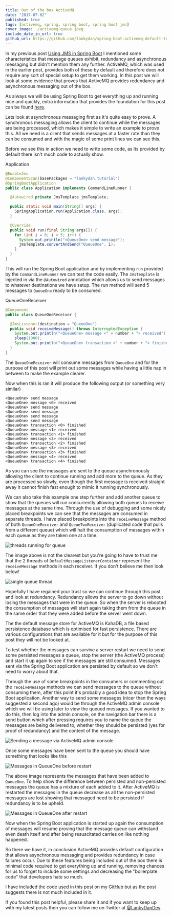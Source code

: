 ```yaml
---
title: Out of the box ActiveMQ
date: "2017-07-02"
published: true
tags: [activemq, spring, spring boot, spring boot jms]
cover_image: ./activemq-queue.jpeg
include_date_in_url: true
github_url: https://github.com/lankydan/spring-boot-activemq-default-tutorial
---
```


In my previous post [Using JMS in Spring Boot](http://lankydanblog.com/2017/06/18/using-jms-in-spring-boot/) I mentioned some characteristics that message queues exhibit, redundancy and asynchronous messaging but didn't mention them any further. ActiveMQ, which was used in the earlier post, provides both of these by default and therefore does not require any sort of special setup to get them working. In this post we will look at some evidence that proves that ActiveMQ provides redundancy and asynchronous messaging out of the box.

As always we will be using Spring Boot to get everything up and running nice and quickly, extra information that provides the foundation for this post can be found [here](http://lankydanblog.com/2017/06/18/using-jms-in-spring-boot/).

Lets look at asynchronous messaging first as it's quite easy to prove. A synchronous messaging allows the client to continue while the messages are being processed, which makes it simple to write an example to prove this. All we need is a client that sends messages at a faster rate than they can be consumed and with the magic of some print lines we can see this.

Before we see this in action we need to write some code, as its provided by default there isn't much code to actually show.

Application

```java
@EnableJms
@ComponentScan(basePackages = "lankydan.tutorial")
@SpringBootApplication
public class Application implements CommandLineRunner {

  @Autowired private JmsTemplate jmsTemplate;

  public static void main(String[] args) {
    SpringApplication.run(Application.class, args);
  }

  @Override
  public void run(final String args[]) {
    for (int i = 0; i < 5; i++) {
      System.out.println("<QueueOne> send message");
      jmsTemplate.convertAndSend("QueueOne", i);
    }
  }
}
```

This will run the Spring Boot application and by implementing `run` provided by the `CommandLineRunner` we can test the code easily. The `JmsTemplate` is injected in via the `@Autowired` annotation which allows us to send messages to whatever destinations we have setup. The run method will send 5 messages to `QueueOne` ready to be consumed.

QueueOneReceiver

```java
@Component
public class QueueOneReceiver {

  @JmsListener(destination = "QueueOne")
  public void receiveMessage() throws InterruptedException {
    System.out.println("<QueueOne> message <" + number + "> received");
    sleep(1000);
    System.out.println("<QueueOne> transaction <" + number + "> finished");
  }  
}
```

The `QueueOneReceiver` will consume messages from `QueueOne` and for the purpose of this post will print out some messages while having a little nap in between to make the example clearer.

Now when this is ran it will produce the following output (or something very similar)

```
<QueueOne> send message
<QueueOne> message <0> received
<QueueOne> send message
<QueueOne> send message
<QueueOne> send message
<QueueOne> send message
<QueueOne> transaction <0> finished
<QueueOne> message <1> received
<QueueOne> transaction <1> finished
<QueueOne> message <2> received
<QueueOne> transaction <2> finished
<QueueOne> message <3> received
<QueueOne> transaction <3> finished
<QueueOne> message <4> received
<QueueOne> transaction <4> finished
```

As you can see the messages are sent to the queue asynchronously allowing the client to continue running and add more to the queue. As they are processed so slowly, even though the first message is received straight away it cannot finish fast enough to mimic it running synchronously.

We can also take this example one step further and add another queue to show that the queues will run concurrently allowing both queues to receive messages at the same time. Through the use of debugging and some nicely placed breakpoints we can see that the messages are consumed in separate threads. I have placed breakpoints into the `receiveMessage` method of both `QueueOneReceiver` and `QueueTwoReceiver` (duplicated code that pulls from a different queue) which will halt the consumption of messages within each queue as they are taken one at a time.

![threads running for queue](./activemq-concurrent-breakpoints1.png)

The image above is not the clearest but you're going to have to trust me that the 2 threads of `DefaultMessageListenerContainer` represent the `receiveMessage` methods in each receiver. If you don't believe me then look below!

![single queue thread](./activemq-concurrent-breakpoints2.png)

Hopefully I have regained your trust so we can continue through this post and look at redundancy. Redundancy allows the server to go down without losing the messages that were in the queue. So when the server is rebooted the consumption of messages will start again taking them from the queue in the same order that they were added before the server went down.

The the default message store for ActiveMQ is KahaDB, a file based persistence database which is optimised for fast persistence. There are various configurations that are available for it but for the purpose of this post they will not be looked at.

To test whether the messages can survive a server restart we need to send some persisted messages a queue, stop the server (the ActiveMQ process) and start it up again to see if the messages are still consumed. Messages sent via the Spring Boot application are persisted by default so we don't need to worry about that.

Through the use of some breakpoints in the consumers or commenting out the `receiveMessage` methods we can send messages to the queue without consuming them, after this point it's probably a good idea to stop the Spring Boot application. Another way to send some messages (nicer than the ways suggested a second ago) would be through the ActiveMQ admin console which we will be using later to view the queued messages. If you wanted to do this, then log into the admin console, on the navigation bar there is a send button which after pressing requires you to name the queue the messages are being delivered to, whether they should be persisted (yes for proof of redundancy) and the content of the message.

![Sending a message via ActiveMQ admin console](./activemq-send-message.png)

Once some messages have been sent to the queue you should have something that looks like this

![Messages in QueueOne before restart](./activemq-queued-messages-v2.png)

The above image represents the messages that have been added to `QueueOne`. To help show the difference between persisted and non-persisted messages the queue has a mixture of each added to it. After ActiveMQ is restarted the messages in the queue decrease as all the non-persisted messages are lost showing that messaged need to be persisted if redundancy is to be upheld.

![Messages in QueueOne after restart](./activemq-queued-messages-2.png)

Now when the Spring Boot application is started up again the consumption of messages will resume proving that the message queue can withstand even death itself and after being resuscitated carries on like nothing happened.

So there we have it, in conclusion ActiveMQ provides default configuration that allows asynchronous messaging and provides redundancy in case failures occur. Due to these features being included out of the box there is minimal code required to get everything up and running, removing chances for us to forget to include some settings and decreasing the "boilerplate code" that developers hate so much.

I have included the code used in this post on my [GitHub](https://github.com/lankydan/spring-boot-activemq-default-tutorial) but as the post suggests there is not much included in it.

If you found this post helpful, please share it and if you want to keep up with my latest posts then you can follow me on Twitter at [@LankyDanDev](https://twitter.com/LankyDanDev).